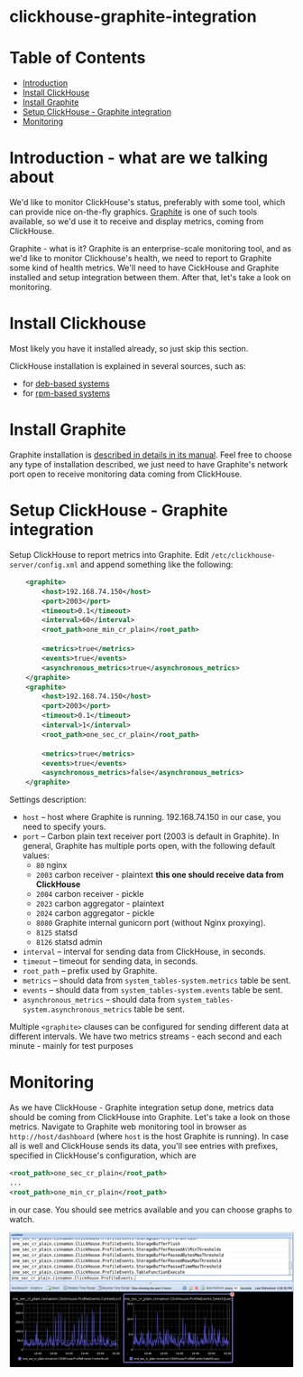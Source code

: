 # clickhouse-graphite-integration

# Table of Contents

 * [Introduction](#introduction---what-are-we-talking-about)
 * [Install ClickHouse](#install-clickhouse)
 * [Install Graphite](#install-graphite)
 * [Setup ClickHouse - Graphite integration](#setup-clickhouse---graphite-integration)
 * [Monitoring](#monitoring)

# Introduction - what are we talking about
We'd like to monitor ClickHouse's status, preferably with some tool, which can provide nice on-the-fly graphics.
[Graphite](https://graphiteapp.org/) is one of such tools available, so we'd use it to receive and display metrics, coming from ClickHouse.

Graphite - what is it? Graphite is an enterprise-scale monitoring tool, and as we'd like to monitor Clickhouse's health, we need to report to Graphite some kind of health metrics.
We'll need to have CickHouse and Graphite installed and setup integration between them. After that, let's take a look on monitoring.


# Install Clickhouse
Most likely you have it installed already, so just skip this section.

ClickHouse installation is explained in several sources, such as:
 * for [deb-based systems](https://clickhouse.yandex/docs/en/getting_started/#installing-from-packages-debianubuntu)
 * for [rpm-based systems](https://github.com/Altinity/clickhouse-rpm-install)

# Install Graphite
Graphite installation is [described in details in its manual](http://graphite.readthedocs.io/en/latest/install.html).
Feel free to choose any type of installation described, we just need to have Graphite's network port open to receive monitoring data coming from ClickHouse.

# Setup ClickHouse - Graphite integration
Setup ClickHouse to report metrics into Graphite. Edit `/etc/clickhouse-server/config.xml` and append something like the following:
```xml
    <graphite>
        <host>192.168.74.150</host>
        <port>2003</port>
        <timeout>0.1</timeout>
        <interval>60</interval>
        <root_path>one_min_cr_plain</root_path>

        <metrics>true</metrics>
        <events>true</events>
        <asynchronous_metrics>true</asynchronous_metrics>
    </graphite>
    <graphite>
        <host>192.168.74.150</host>
        <port>2003</port>
        <timeout>0.1</timeout>
        <interval>1</interval>
        <root_path>one_sec_cr_plain</root_path>

        <metrics>true</metrics>
        <events>true</events>
        <asynchronous_metrics>false</asynchronous_metrics>
    </graphite>
```
Settings description:
 * `host` – host where Graphite is running. 192.168.74.150 in our case, you need to specify yours.
 * `port` – Carbon plain text receiver port (2003 is default in Graphite). In general, Graphite has multiple ports open, with the following default values:
   * `80` nginx
   * `2003` carbon receiver - plaintext **this one should receive data from ClickHouse**
   * `2004` carbon receiver - pickle
   * `2023` carbon aggregator - plaintext
   * `2024` carbon aggregator - pickle
   * `8080` Graphite internal gunicorn port (without Nginx proxying).
   * `8125` statsd
   * `8126` statsd admin
 * `interval` – interval for sending data from ClickHouse, in seconds.
 * `timeout` – timeout for sending data, in seconds.
 * `root_path` – prefix used by Graphite.
 * `metrics` – should data from `system_tables-system.metrics` table be sent.
 * `events` – should data from `system_tables-system.events` table be sent.
 * `asynchronous_metrics` – should data from `system_tables-system.asynchronous_metrics` table be sent.

Multiple `<graphite>` clauses can be configured for sending different data at different intervals.
We have two metrics streams - each second and each minute - mainly for test purposes

# Monitoring

As we have ClickHouse - Graphite integration setup done, metrics data should be coming from ClickHouse into Graphite.
Let's take a look on those metrics. Navigate to Graphite web monitoring tool in browser as `http://host/dashboard` (where `host` is the host Graphite is running).
In case all is well and ClickHouse sends its data, you'll see entries with prefixes, specified in ClickHouse's configuration, which are

```xml
<root_path>one_sec_cr_plain</root_path>
...
<root_path>one_min_cr_plain</root_path>
```

in our case. You should see metrics available and you can choose graphs to watch.

![Graphite screenshot](images/graphite_web.png?raw=true "Graphite screenshot")


